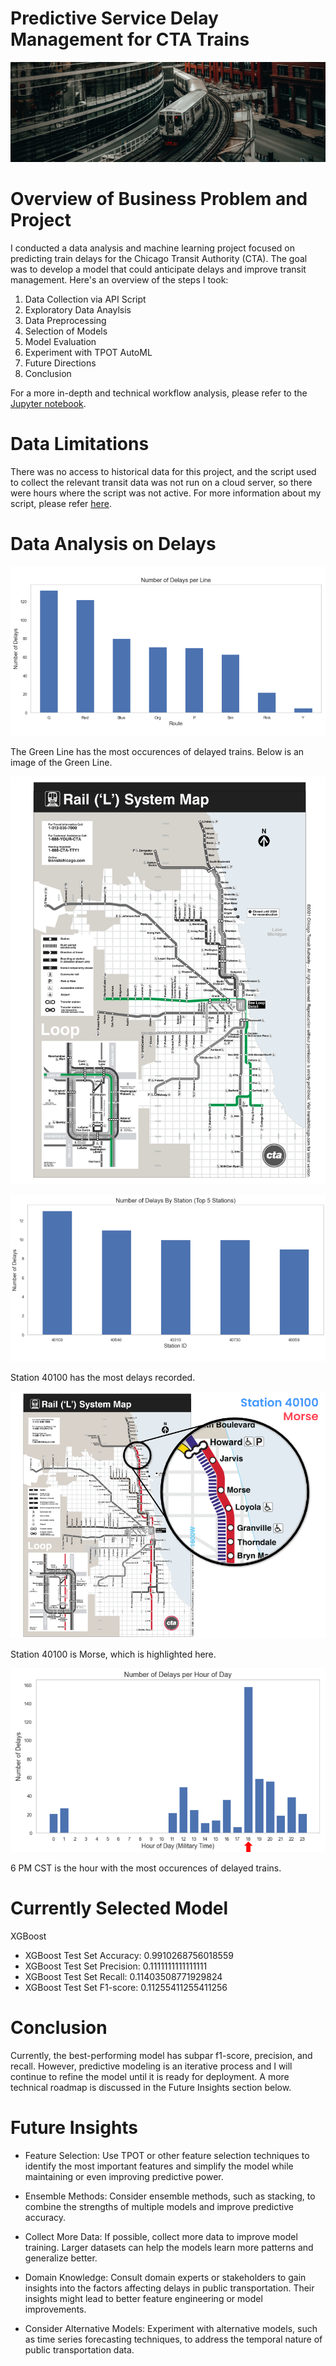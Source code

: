 # Predictive Service Delay Management for CTA Trains

![1](./images/CTA_train.jpg)

# Overview of Business Problem and Project 

I conducted a data analysis and machine learning project focused on predicting train delays for the Chicago Transit Authority (CTA). The goal was to develop a model that could anticipate delays and improve transit management. Here's an overview of the steps I took:

1. Data Collection via API Script
2. Exploratory Data Anaylsis 
3. Data Preprocessing
4. Selection of Models
5. Model Evaluation
6. Experiment with TPOT AutoML
7. Future Directions
8. Conclusion

For a more in-depth and technical workflow analysis, please refer to the [Jupyter notebook](./index_organized.ipynb). 
# Data Limitations

There was no access to historical data for this project, and the script used to collect the relevant transit data was not run on a cloud server, so there were hours where the script was not active. For more information about my script, please refer [here](./train_api_script.ipynb).

# Data Analysis on Delays

![2](./images/DPL.png)

The Green Line has the most occurences of delayed trains. Below is an image of the Green Line.

![3](./images/cta_GREEN.png)

![4](./images/DBS.png)

Station 40100 has the most delays recorded.

![5](./images/MORSE.png)

Station 40100 is Morse, which is highlighted here.

![6](./images/DPH.png)

6 PM CST is the hour with the most occurences of delayed trains.

# Currently Selected Model

XGBoost 

* XGBoost Test Set Accuracy: 0.9910268756018559
* XGBoost Test Set Precision: 0.1111111111111111
* XGBoost Test Set Recall: 0.11403508771929824
* XGBoost Test Set F1-score: 0.11255411255411256

# Conclusion

Currently, the best-performing model has subpar f1-score, precision, and recall.  However, predictive modeling is an iterative process and I will continue to refine the model until it is ready for deployment. A more technical roadmap is discussed in the Future Insights section below. 

# Future Insights 

* Feature Selection: Use TPOT or other feature selection techniques to identify the most important features and simplify the model while maintaining or even improving predictive power.

* Ensemble Methods: Consider ensemble methods, such as stacking, to combine the strengths of multiple models and improve predictive accuracy.

* Collect More Data: If possible, collect more data to improve model training. Larger datasets can help the models learn more patterns and generalize better.

* Domain Knowledge: Consult domain experts or stakeholders to gain insights into the factors affecting delays in public transportation. Their insights might lead to better feature engineering or model improvements.

* Consider Alternative Models: Experiment with alternative models, such as time series forecasting techniques, to address the temporal nature of public transportation data.
